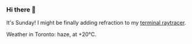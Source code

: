 ### Hi there :wave:

It's Sunday! I might be finally adding refraction to my [terminal raytracer](https://github.com/bewuethr/bash-raytracer).

Weather in Toronto: haze, at +20°C.
